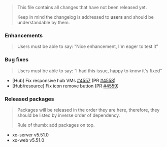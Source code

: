 > This file contains all changes that have not been released yet.
>
> Keep in mind the changelog is addressed to **users** and should be
> understandable by them.

### Enhancements

> Users must be able to say: “Nice enhancement, I'm eager to test it”

### Bug fixes

> Users must be able to say: “I had this issue, happy to know it's fixed”

- [Hub] Fix responsive hub VMs [#4557](https://github.com/vatesfr/xen-orchestra/issues/4557) (PR [#4558](https://github.com/vatesfr/xen-orchestra/pull/4558))
- [Hub/resource] Fix icon remove button (PR [#4559](https://github.com/vatesfr/xen-orchestra/pull/4559))

### Released packages

> Packages will be released in the order they are here, therefore, they should
> be listed by inverse order of dependency.
>
> Rule of thumb: add packages on top.

- xo-server v5.51.0
- xo-web v5.51.0
